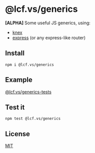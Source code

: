 # @lcf.vs/generics

**[ALPHA]** Some useful JS generics, using:
 - [knex](https://www.npmjs.com/package/knex)
 - [express](https://www.npmjs.com/package/express) (or any express-like router)


## Install

`npm i @lcf.vs/generics`


## Example

[@lcf.vs/generics-tests](https://github.com/Lcfvs/generics-tests)


## Test it

`npm test @lcf.vs/generics`


## License

[MIT](./LICENSE)
